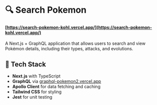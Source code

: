 # 🔍 Search Pokemon 

#### [https://search-pokemon-kohl.vercel.app/](https://search-pokemon-kohl.vercel.app/)

A Next.js + GraphQL application that allows users to search and view Pokémon details, including their types, attacks, and evolutions.

## 🚀 Tech Stack

- **Next.js** with TypeScript
- **GraphQL** via [graphql-pokemon2.vercel.app](https://graphql-pokemon2.vercel.app/)
- **Apollo Client** for data fetching and caching
- **Tailwind CSS** for styling
- **Jest** for unit testing
